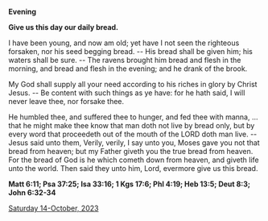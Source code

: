 **Evening**

**Give us this day our daily bread.**
 
I have been young, and now am old; yet have I not seen the righteous forsaken, nor his seed begging bread. -- His bread shall be given him; his waters shall be sure. -- The ravens brought him bread and flesh in the morning, and bread and flesh in the evening; and he drank of the brook.
 
My God shall supply all your need according to his riches in glory by Christ Jesus. -- Be content with such things as ye have: for he hath said, I will never leave thee, nor forsake thee.
 
He humbled thee, and suffered thee to hunger, and fed thee with manna, ... that he might make thee know that man doth not live by bread only, but by every word that proceedeth out of the mouth of the LORD doth man live. -- Jesus said unto them, Verily, verily, I say unto you, Moses gave you not that bread from heaven; but my Father giveth you the true bread from heaven. For the bread of God is he which cometh down from heaven, and giveth life unto the world. Then said they unto him, Lord, evermore give us this bread.  

**Matt 6:11; Psa 37:25; Isa 33:16; 1 Kgs 17:6; Phl 4:19; Heb 13:5; Deut 8:3; John 6:32-34**

[Saturday 14-October, 2023](https://t.me/daily_light)
